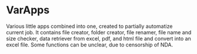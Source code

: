 # VarApps

Various little apps combined into one, created to partially automatize current job. It contains file creator, folder creator, file renamer, 
file name and size checker, data retriever from excel, pdf, and html file and convert into an excel file. Some functions can be unclear, due to censorship of NDA.
